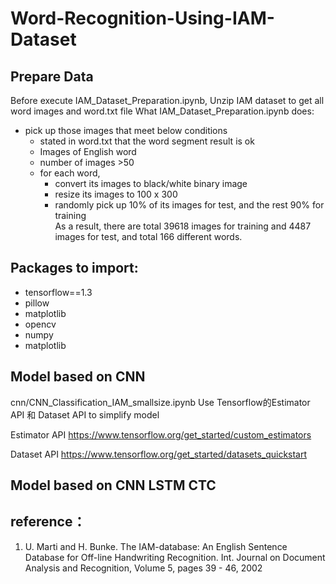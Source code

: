 # Word-Recognition-Using-IAM-Dataset
## Prepare Data


Before execute IAM_Dataset_Preparation.ipynb, Unzip IAM dataset to get all word images and word.txt file
What IAM_Dataset_Preparation.ipynb does:
- pick up those images that meet below conditions
  - stated in word.txt that the word segment result is ok 
  - Images of English word 
  - number of images >50
  - for each word, 
     - convert its images to black/white binary image
     - resize its images to 100 x 300
     - randomly pick up 10% of its images for test, and the rest 90% for training  
As a result, there are total 39618 images for training and 4487 images for test, and total 166 different words.


## Packages to import: 

+ tensorflow==1.3 
+ pillow
+ matplotlib
+ opencv
+ numpy
+ matplotlib
  
## Model based on CNN 

cnn/CNN_Classification_IAM_smallsize.ipynb 
Use Tensorflow的Estimator API 和 Dataset API to simplify model


Estimator API 
https://www.tensorflow.org/get_started/custom_estimators

Dataset API 
https://www.tensorflow.org/get_started/datasets_quickstart

## Model based on CNN LSTM CTC

## reference：

1. U. Marti and H. Bunke. The IAM-database: An English Sentence Database for Off-line Handwriting Recognition. Int. Journal on Document Analysis and Recognition, Volume 5, pages 39 - 46, 2002
